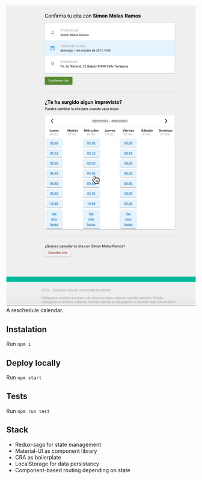 ![image-screenshot](doctest-screenshot.gif)
A reschedule calendar.

## Instalation
Run `npm i`

## Deploy locally
Run `npm start`

## Tests
Run `npm run test`

## Stack
 - Redux-saga for state management
 - Material-UI as component library
 - CRA as boilerplate
 - LocalStorage for data persistancy
 - Component-based routing depending on state
